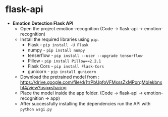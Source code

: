 # flask-api
* **Emotion Detection Flask API**
    * Open the project emotion-recognition (Code -> flask-api -> emotion-recognition)
    * Install the required libraries using `pip`.
        * Flask - `pip install -U Flask`
        * numpy - `pip install numpy`
        * tenserflow - `pip install --user --upgrade tensorflow`
        * Pillow - `pip install Pillow==2.2.1`
        * Flask Cors - `pip install Flask-Cors`
        * gunicorn - `pip install gunicorn`
    * Download the pretrained model from : https://drive.google.com/file/d/1trPbUpfoVFMxssZxMPorqMbIekbnxhI4/view?usp=sharing
    * Place the model inside the app folder. (Code -> flask-api -> emotion-recognition -> app)
    * After successfully installing the dependencies run the API with `python wsgi.py`
